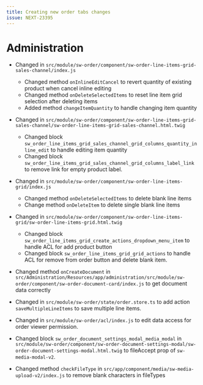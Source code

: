```yaml
---
title: Creating new order tabs changes
issue: NEXT-23395
---
```

# Administration
* Changed in `src/module/sw-order/component/sw-order-line-items-grid-sales-channel/index.js`
  * Changed method `onInlineEditCancel` to revert quantity of existing product when cancel inline editing
  * Changed method `onDeleteSelectedItems` to reset line item grid selection after deleting items
  * Added method `changeItemQuantity` to handle changing item quantity

* Changed in `src/module/sw-order/component/sw-order-line-items-grid-sales-channel/sw-order-line-items-grid-sales-channel.html.twig`
  * Changed block `sw_order_line_items_grid_sales_channel_grid_columns_quantity_inline_edit` to handle editing item quantity
  * Changed block `sw_order_line_items_grid_sales_channel_grid_columns_label_link` to remove link for empty product label. 

* Changed in `src/module/sw-order/component/sw-order-line-items-grid/index.js`
  * Changed method `onDeleteSelectedItems` to delete blank line items
  * Change method `onDeleteItem` to delete single blank line items

* Changed in `src/module/sw-order/component/sw-order-line-items-grid/sw-order-line-items-grid.html.twig`
  * Changed block `sw_order_line_items_grid_create_actions_dropdown_menu_item` to handle ACL for add product button
  * Changed block `sw_order_line_items_grid_grid_actions` to handle ACL for remove from order button and delete blank item.
  
* Changed method `onCreateDocument` in `src/Administration/Resources/app/administration/src/module/sw-order/component/sw-order-document-card/index.js` to get document data correctly
* Changed in `src/module/sw-order/state/order.store.ts` to add action `saveMultipleLineItems` to save multiple line items.
* Changed in `src/module/sw-order/acl/index.js` to edit data access for order viewer permission.
* Changed block `sw_order_document_settings_modal_media_modal` in `src/module/sw-order/component/sw-order-document-settings-modal/sw-order-document-settings-modal.html.twig` to fileAccept prop of `sw-media-modal-v2`.
* Changed method `checkFileType` in `src/app/component/media/sw-media-upload-v2/index.js` to remove blank characters in fileTypes
